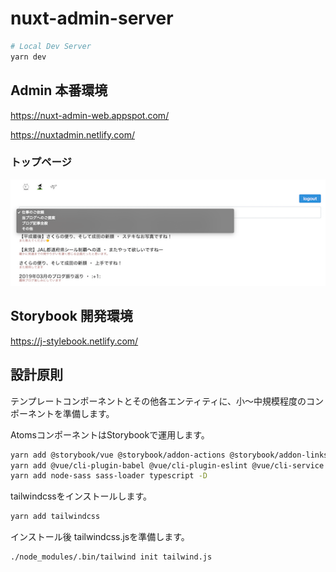 # nuxt-admin-server

```bash
# Local Dev Server
yarn dev
```

## Admin 本番環境

https://nuxt-admin-web.appspot.com/

https://nuxtadmin.netlify.com/

### トップページ
![](./docs/index.png)

## Storybook 開発環境

https://j-stylebook.netlify.com/

## 設計原則

テンプレートコンポーネントとその他各エンティティに、小〜中規模程度のコンポーネントを準備します。

AtomsコンポーネントはStorybookで運用します。

```bash
yarn add @storybook/vue @storybook/addon-actions @storybook/addon-links @storybook/addon -D
yarn add @vue/cli-plugin-babel @vue/cli-plugin-eslint @vue/cli-service -D
yarn add node-sass sass-loader typescript -D
```

tailwindcssをインストールします。

```bash
yarn add tailwindcss
```

インストール後 tailwindcss.jsを準備します。

```bash
./node_modules/.bin/tailwind init tailwind.js
```

